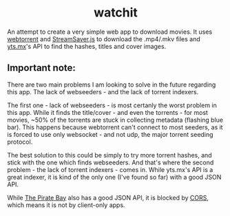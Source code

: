 <h1 align="center"> watchit </h1>

An attempt to create a very simple web app to download movies. It uses [webtorrent](https://github.com/webtorrent/webtorrent/) and [StreamSaver.js](https://github.com/jimmywarting/StreamSaver.js) to download the .mp4/.mkv files and [yts.mx](https://yts.mx/)'s API to find the hashes, titles and cover images.

## Important note:
There are two main problems I am looking to solve in the future regarding this app. The lack of webseeders - and the lack of torrent indexers.

The first one - lack of webseeders - is most certanly the worst problem in this app. While it finds the title/cover - and even the torrents - for most movies, ~50% of the torrents are stuck in collecting metadata (flashing blue bar). This happens because webtorrent can't connect to most seeders, as it is forced to use only websocket - and not udp, the major torrent seeding protocol.

The best solution to this could be simply to try more torrent hashes, and stick with the one which finds webseeders. And that's where the second problem - the lack of torrent indexers - comes in. While yts.mx's API is a great indexer, it is kind of the only one (I've found so far) with a good JSON API.

While [The Pirate Bay](https://thepiratebay.org/index.html) also has a good JSON API, it is blocked by [CORS](https://developer.mozilla.org/pt-BR/docs/Web/HTTP/CORS), which means it is not by client-only apps.
